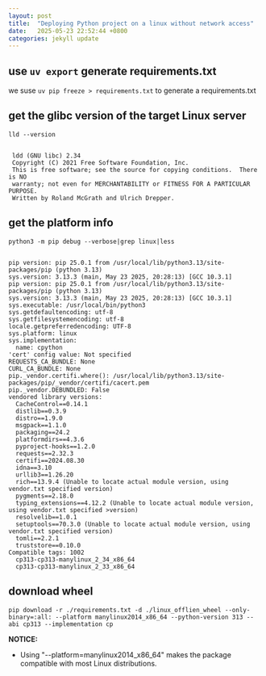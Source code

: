 ```yaml
---
layout: post
title:  "Deploying Python project on a linux without network access"
date:   2025-05-23 22:52:44 +0800
categories: jekyll update
---
```



## use `uv export` generate requirements.txt

  we suse `uv pip freeze > requirements.txt` to generate a requirements.txt

## get the glibc version of the target Linux server

`lld --version`

```text
 
 ldd (GNU libc) 2.34
 Copyright (C) 2021 Free Software Foundation, Inc.
 This is free software; see the source for copying conditions.  There is NO 
 warranty; not even for MERCHANTABILITY or FITNESS FOR A PARTICULAR PURPOSE. 
 Written by Roland McGrath and Ulrich Drepper.
 ```

## get the platform info

`python3 -m pip debug --verbose|grep linux|less`

```text

pip version: pip 25.0.1 from /usr/local/lib/python3.13/site-packages/pip (python 3.13)
sys.version: 3.13.3 (main, May 23 2025, 20:28:13) [GCC 10.3.1]
pip version: pip 25.0.1 from /usr/local/lib/python3.13/site-packages/pip (python 3.13)
sys.version: 3.13.3 (main, May 23 2025, 20:28:13) [GCC 10.3.1]
sys.executable: /usr/local/bin/python3
sys.getdefaultencoding: utf-8
sys.getfilesystemencoding: utf-8
locale.getpreferredencoding: UTF-8
sys.platform: linux
sys.implementation:
  name: cpython
'cert' config value: Not specified
REQUESTS_CA_BUNDLE: None
CURL_CA_BUNDLE: None
pip._vendor.certifi.where(): /usr/local/lib/python3.13/site-packages/pip/_vendor/certifi/cacert.pem
pip._vendor.DEBUNDLED: False
vendored library versions:
  CacheControl==0.14.1
  distlib==0.3.9
  distro==1.9.0
  msgpack==1.1.0
  packaging==24.2
  platformdirs==4.3.6
  pyproject-hooks==1.2.0
  requests==2.32.3
  certifi==2024.08.30
  idna==3.10
  urllib3==1.26.20
  rich==13.9.4 (Unable to locate actual module version, using vendor.txt specified version)
  pygments==2.18.0
  typing_extensions==4.12.2 (Unable to locate actual module version, using vendor.txt specified >version)
  resolvelib==1.0.1
  setuptools==70.3.0 (Unable to locate actual module version, using vendor.txt specified version)
  tomli==2.2.1
  truststore==0.10.0
Compatible tags: 1002
  cp313-cp313-manylinux_2_34_x86_64
  cp313-cp313-manylinux_2_33_x86_64
```

## download wheel

`pip download -r ./requirements.txt -d ./linux_offlien_wheel --only-binary=:all: --platform manylinux2014_x86_64 --python-version 313 --abi cp313 --implementation cp`

**NOTICE:**

- Using "--platform=manylinux2014_x86_64" makes the package compatible with most Linux distributions.
  
